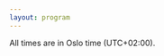 ```yaml
---
layout: program
---
```


<!-- The main categories (or tracks) of the different talks as well as their coloring can be adapted in the `_config.yml` file under `conference.talks.main_categories`. See also the [Talk Settings](https://github.com/DigitaleGesellschaft/jekyll-theme-conference/#talk-settings-main-categories) section of the theme's README file. -->

All times are in Oslo time (UTC+02:00).
<script type="text/javascript">
<!--
var a_p = "";
var d = new Date();
var curr_min = d.getMinutes();
var curr_oslohour = d.getUTCHours() + 2;
if (curr_oslohour > 23) curr_oslohour = curr_oslohour - 24;
document.write("The current local time in Oslo is " + String(curr_oslohour).padStart(2, '0') + ":" + String(curr_min).padStart(2, '0') + ".");
//-->
</script>
